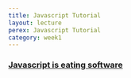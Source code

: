 ```yaml
---
title: Javascript Tutorial
layout: lecture
perex: Javascript Tutorial
category: week1
---
```

### [Javascript is eating software](http://timpark.io/javascript-is-eating-software/)

